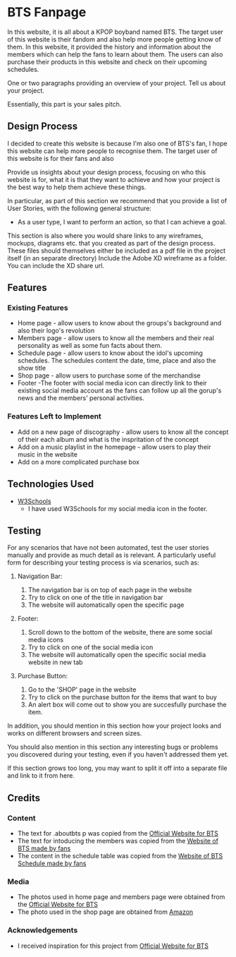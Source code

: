 # BTS Fanpage

In this website, it is all about a KPOP boyband named BTS. The target user of this website is their fandom and also help more people getting
know of them. In this website, it provided the history and information about the members which can help the fans to learn about them. The users can also purchase their products in this website and check on their upcoming schedules.

One or two paragraphs providing an overview of your project. Tell us about your project.

Essentially, this part is your sales pitch.
 
## Design Process

I decided to create this website is because I'm also one of BTS's fan, I hope this website can help more people to recognise them. The target user of this website is for their fans and also 
 
Provide us insights about your design process, focusing on who this website is for, what it is that they want to achieve and how your project is the best way to help them achieve these things.

In particular, as part of this section we recommend that you provide a list of User Stories, with the following general structure:
- As a user type, I want to perform an action, so that I can achieve a goal.

This section is also where you would share links to any wireframes, mockups, diagrams etc. that you created as part of the design process. 
These files should themselves either be included as a pdf file in the project itself (in an separate directory)
Include the Adobe XD wireframe as a folder. You can include the XD share url. 

## Features

### Existing Features
- Home page - allow users to know about the groups's background and also their logo's revolution
- Members page - allow users to know all the members and their real personality as well as some fun facts about them.
- Schedule page - allow users to know about the idol's upcoming schedules. The schedules content the date, time, place and also the show title
- Shop page - allow users to purchase some of the merchandise
- Footer -The footer with social media icon can directly link to their existing social media account as the fans can follow up all the gorup's news and the members' personal activities.

### Features Left to Implement
- Add on a new page of discography - allow users to know all the concept of their each album and what is the inspritation of the concept
- Add on a music playlist in the homepage - allow users to play their music in the website
- Add on a more complicated purchase box

## Technologies Used

- [W3Schools](https://www.w3schools.com/howto/howto_css_social_media_buttons.asp)
    - I have used W3Schools for my social media icon in the footer. 


## Testing

For any scenarios that have not been automated, test the user stories manually and provide as much detail as is relevant. A particularly useful form for describing your testing process is via scenarios, such as:

1. Navigation Bar:
    1. The navigation bar is on top of each page in the website
    2. Try to click on one of the title in navigation bar
    3. The website will automatically open the specific page

2. Footer:
    1. Scroll down to the bottom of the website, there are some social media icons
    2. Try to click on one of the social media icon
    3. The website will automatically open the specific social media website in new tab

3. Purchase Button:
    1. Go to the 'SHOP' page in the website
    2. Try to click on the purchase button for the items that want to buy
    3. An alert box will come out to show you are succesfully purchase the item.

In addition, you should mention in this section how your project looks and works on different browsers and screen sizes.

You should also mention in this section any interesting bugs or problems you discovered during your testing, even if you haven't addressed them yet.

If this section grows too long, you may want to split it off into a separate file and link to it from here.

## Credits

### Content
- The text for .aboutbts p was copied from the [Official Website for BTS](https://ibighit.com/bts/eng/profile/)
- The text for intoducing the members was copied from the [Website of BTS made by fans](https://www.hypable.com/bts-member-profile-guide/)
- The content in the schedule table was copied from the [Website of BTS Schedule made by fans](https://www.kweendeoks.com/schedule)

### Media
- The photos used in home page and members page were obtained from the [Official Website for BTS](https://ibighit.com/bts/eng/profile/)
- The photo used in the shop page are obtained from [Amazon](https://www.amazon.sg/s?k=bts&ref=nb_sb_noss)

### Acknowledgements

- I received inspiration for this project from [Official Website for BTS](https://ibighit.com/bts/eng/profile/)